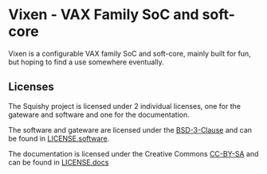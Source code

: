 # Vixen - VAX Family SoC and soft-core

Vixen is a configurable VAX family SoC and soft-core, mainly built for fun, but hoping to find a use somewhere eventually.


## Licenses

The Squishy project is licensed under 2 individual licenses, one for the  gateware and software and one for the documentation.

The software and gateware are licensed under the [BSD-3-Clause](https://spdx.org/licenses/BSD-3-Clause.html) and can be found in [LICENSE.software](LICENSE.software).

The documentation is licensed under the Creative Commons [CC-BY-SA](https://creativecommons.org/licenses/by-sa/2.0/) and can be found in [LICENSE.docs](LICENSE.docs)
